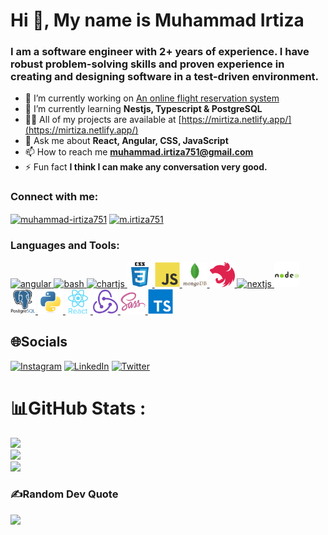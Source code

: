 # Hi 👋, My name is Muhammad Irtiza
### I am a software engineer with 2+ years of experience. I have robust problem-solving skills and proven experience in creating and designing software in a test-driven environment.

- 🔭 I’m currently working on [An online flight reservation system](https://flightresor.netlify.app/)
- 🌱 I’m currently learning **Nestjs, Typescript & PostgreSQL**
- 👨‍💻 All of my projects are available at [https://mirtiza.netlify.app/](https://mirtiza.netlify.app/)
- 💬 Ask me about **React, Angular, CSS, JavaScript**
- 📫 How to reach me **muhammad.irtiza751@gmail.com**
- ⚡ Fun fact **I think I can make any conversation very good.**

### Connect with me:</h3>
<a href="https://linkedin.com/in/muhammad-irtiza751" target="blank"><img align="center" src="https://raw.githubusercontent.com/rahuldkjain/github-profile-readme-generator/master/src/images/icons/Social/linked-in-alt.svg" alt="muhammad-irtiza751" height="30" width="40" /></a>
<a href="https://instagram.com/m.irtiza751" target="blank"><img align="center" src="https://raw.githubusercontent.com/rahuldkjain/github-profile-readme-generator/master/src/images/icons/Social/instagram.svg" alt="m.irtiza751" height="30" width="40" /></a>

### Languages and Tools:
<p align="left"> <a href="https://angular.io" target="_blank" rel="noreferrer"> <img src="https://angular.io/assets/images/logos/angular/angular.svg" alt="angular" width="40" height="40"/> </a> <a href="https://www.gnu.org/software/bash/" target="_blank" rel="noreferrer"> <img src="https://www.vectorlogo.zone/logos/gnu_bash/gnu_bash-icon.svg" alt="bash" width="40" height="40"/> </a> <a href="https://www.chartjs.org" target="_blank" rel="noreferrer"> <img src="https://www.chartjs.org/media/logo-title.svg" alt="chartjs" width="40" height="40"/> </a> <a href="https://www.w3schools.com/css/" target="_blank" rel="noreferrer"> <img src="https://raw.githubusercontent.com/devicons/devicon/master/icons/css3/css3-original-wordmark.svg" alt="css3" width="40" height="40"/> </a> <a href="https://developer.mozilla.org/en-US/docs/Web/JavaScript" target="_blank" rel="noreferrer"> <img src="https://raw.githubusercontent.com/devicons/devicon/master/icons/javascript/javascript-original.svg" alt="javascript" width="40" height="40"/> </a> <a href="https://www.mongodb.com/" target="_blank" rel="noreferrer"> <img src="https://raw.githubusercontent.com/devicons/devicon/master/icons/mongodb/mongodb-original-wordmark.svg" alt="mongodb" width="40" height="40"/> </a> <a href="https://nestjs.com/" target="_blank" rel="noreferrer"> <img src="https://raw.githubusercontent.com/devicons/devicon/master/icons/nestjs/nestjs-plain.svg" alt="nestjs" width="40" height="40"/> </a> <a href="https://nextjs.org/" target="_blank" rel="noreferrer"> <img src="https://cdn.worldvectorlogo.com/logos/nextjs-2.svg" alt="nextjs" width="40" height="40"/> </a> <a href="https://nodejs.org" target="_blank" rel="noreferrer"> <img src="https://raw.githubusercontent.com/devicons/devicon/master/icons/nodejs/nodejs-original-wordmark.svg" alt="nodejs" width="40" height="40"/> </a> <a href="https://www.postgresql.org" target="_blank" rel="noreferrer"> <img src="https://raw.githubusercontent.com/devicons/devicon/master/icons/postgresql/postgresql-original-wordmark.svg" alt="postgresql" width="40" height="40"/> </a> <a href="https://www.python.org" target="_blank" rel="noreferrer"> <img src="https://raw.githubusercontent.com/devicons/devicon/master/icons/python/python-original.svg" alt="python" width="40" height="40"/> </a> <a href="https://reactjs.org/" target="_blank" rel="noreferrer"> <img src="https://raw.githubusercontent.com/devicons/devicon/master/icons/react/react-original-wordmark.svg" alt="react" width="40" height="40"/> </a> <a href="https://redux.js.org" target="_blank" rel="noreferrer"> <img src="https://raw.githubusercontent.com/devicons/devicon/master/icons/redux/redux-original.svg" alt="redux" width="40" height="40"/> </a> <a href="https://sass-lang.com" target="_blank" rel="noreferrer"> <img src="https://raw.githubusercontent.com/devicons/devicon/master/icons/sass/sass-original.svg" alt="sass" width="40" height="40"/> </a> <a href="https://www.typescriptlang.org/" target="_blank" rel="noreferrer"> <img src="https://raw.githubusercontent.com/devicons/devicon/master/icons/typescript/typescript-original.svg" alt="typescript" width="40" height="40"/> </a> </p>


## 🌐Socials
[![Instagram](https://img.shields.io/badge/Instagram-%23E4405F.svg?logo=Instagram&logoColor=white)](https://instagram.com/muhammad_irtiza751) [![LinkedIn](https://img.shields.io/badge/LinkedIn-%230077B5.svg?logo=linkedin&logoColor=white)](https://linkedin.com/in/muhammad-irtiza-b68843211) [![Twitter](https://img.shields.io/badge/Twitter-%231DA1F2.svg?logo=Twitter&logoColor=white)](https://twitter.com/@irtiza751) 

# 📊GitHub Stats :
![](https://github-readme-stats.vercel.app/api?username=Irtiza751&theme=radical&hide_border=false&include_all_commits=false&count_private=false)<br/>
![](https://github-readme-streak-stats.herokuapp.com/?user=Irtiza751&theme=radical&hide_border=false)<br/>
![](https://github-readme-stats.vercel.app/api/top-langs/?username=Irtiza751&theme=radical&hide_border=false&include_all_commits=false&count_private=false&layout=compact)

### ✍️Random Dev Quote
![](https://quotes-github-readme.vercel.app/api?type=horizontal&theme=radical)
